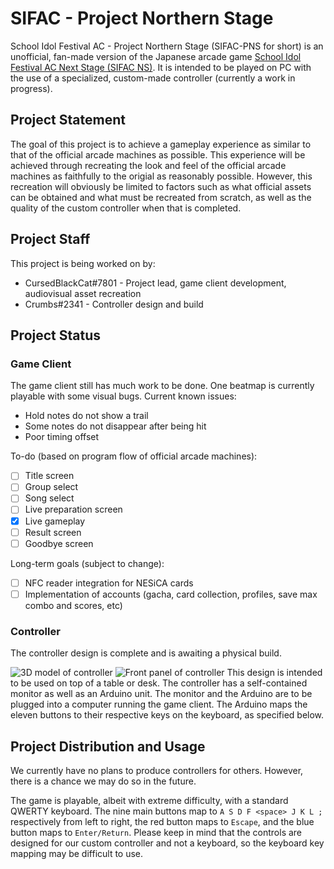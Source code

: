 # SIFAC - Project Northern Stage
School Idol Festival AC - Project Northern Stage (SIFAC-PNS for short) is an unofficial, fan-made version of the Japanese arcade game [School Idol Festival AC Next Stage (SIFAC NS)](http://www.lovelive-sifacns.jp). It is intended to be played on PC with the use of a specialized, custom-made controller (currently a work in progress).

## Project Statement
The goal of this project is to achieve a gameplay experience as similar to that of the official arcade machines as possible. This experience will be achieved through recreating the look and feel of the official arcade machines as faithfully to the origial as reasonably possible. However, this recreation will obviously be limited to factors such as what official assets can be obtained and what must be recreated from scratch, as well as the quality of the custom controller when that is completed.

## Project Staff
This project is being worked on by:
* CursedBlackCat#7801 - Project lead, game client development, audiovisual asset recreation
* Crumbs#2341 - Controller design and build

## Project Status
### Game Client
The game client still has much work to be done. One beatmap is currently playable with some visual bugs.
Current known issues:
* Hold notes do not show a trail
* Some notes do not disappear after being hit
* Poor timing offset

To-do (based on program flow of official arcade machines):
- [ ] Title screen
- [ ] Group select
- [ ] Song select
- [ ] Live preparation screen
- [x] Live gameplay
- [ ] Result screen
- [ ] Goodbye screen

Long-term goals (subject to change):
- [ ] NFC reader integration for NESiCA cards
- [ ] Implementation of accounts (gacha, card collection, profiles, save max combo and scores, etc)

### Controller
The controller design is complete and is awaiting a physical build.

![3D model of controller](https://cdn.discordapp.com/attachments/617370153512075264/624073853873946642/unknown.png "3D model of controller")
![Front panel of controller](https://cdn.discordapp.com/attachments/617370153512075264/624120121761333248/unknown.png "Front panel of controller")
This design is intended to be used on top of a table or desk. The controller has a self-contained monitor as well as an Arduino unit. The monitor and the Arduino are to be plugged into a computer running the game client. The Arduino maps the eleven buttons to their respective keys on the keyboard, as specified below.

## Project Distribution and Usage
We currently have no plans to produce controllers for others. However, there is a chance we may do so in the future.

The game is playable, albeit with extreme difficulty, with a standard QWERTY keyboard. The nine main buttons map to `A S D F <space> J K L ;` respectively from left to right, the red button maps to `Escape`, and the blue button maps to `Enter/Return`. Please keep in mind that the controls are designed for our custom controller and not a keyboard, so the keyboard key mapping may be difficult to use.
